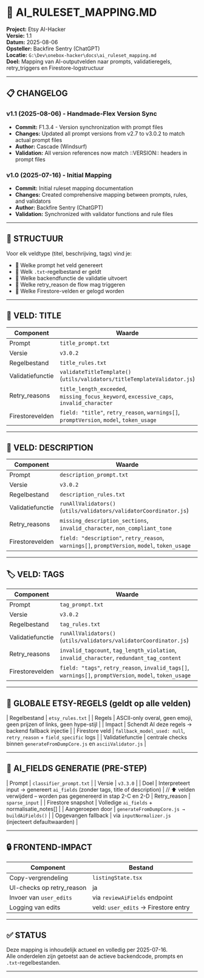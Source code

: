 # 🧠 AI_RULESET_MAPPING.MD  
**Project:** Etsy AI-Hacker  
**Versie:** 1.1  
**Datum:** 2025-08-06  
**Opsteller:** Backfire Sentry (ChatGPT)  
**Locatie:** `G:\Dev\onebox-hacker\docs\ai_ruleset_mapping.md`  
**Doel:** Mapping van AI-outputvelden naar prompts, validatieregels, retry_triggers en Firestore-logstructuur

---

## 📋 CHANGELOG

### v1.1 (2025-08-06) - Handmade-Flex Version Sync
- **Commit:** F1.3.4 - Version synchronization with prompt files
- **Changes:** Updated all prompt versions from v2.7 to v3.0.2 to match actual prompt files
- **Author:** Cascade (Windsurf)
- **Validation:** All version references now match ::VERSION:: headers in prompt files

### v1.0 (2025-07-16) - Initial Mapping
- **Commit:** Initial ruleset mapping documentation
- **Changes:** Created comprehensive mapping between prompts, rules, and validators
- **Author:** Backfire Sentry (ChatGPT)
- **Validation:** Synchronized with validator functions and rule files

---

## 🧩 STRUCTUUR

Voor elk veldtype (titel, beschrijving, tags) vind je:

- 🎯 Welke prompt het veld genereert  
- 📜 Welk `.txt`-regelbestand er geldt  
- 🧱 Welke backendfunctie de validatie uitvoert  
- 🛑 Welke retry_reason de flow mag triggeren  
- 📂 Welke Firestore-velden er gelogd worden  

---

## 📛 VELD: TITLE

| Component | Waarde |
|----------|--------|
| Prompt | `title_prompt.txt` |
| Versie | `v3.0.2` |
| Regelbestand | `title_rules.txt` |
| Validatiefunctie | `validateTitleTemplate()` (`utils/validators/titleTemplateValidator.js`) |
| Retry_reasons | `title_length_exceeded`, `missing_focus_keyword`, `excessive_caps`, `invalid_character` |
| Firestorevelden | `field: "title"`, `retry_reason`, `warnings[]`, `promptVersion`, `model`, `token_usage` |

---

## 📄 VELD: DESCRIPTION

| Component | Waarde |
|----------|--------|
| Prompt | `description_prompt.txt` |
| Versie | `v3.0.2` |
| Regelbestand | `description_rules.txt` |
| Validatiefunctie | `runAllValidators()` (`utils/validators/validatorCoordinator.js`) |
| Retry_reasons | `missing_description_sections`, `invalid_character`, `non_compliant_tone` |
| Firestorevelden | `field: "description"`, `retry_reason`, `warnings[]`, `promptVersion`, `model`, `token_usage` |

---

## 🏷️ VELD: TAGS

| Component | Waarde |
|----------|--------|
| Prompt | `tag_prompt.txt` |
| Versie | `v3.0.2` |
| Regelbestand | `tag_rules.txt` |
| Validatiefunctie | `runAllValidators()` (`utils/validators/validatorCoordinator.js`) |
| Retry_reasons | `invalid_tagcount`, `tag_length_violation`, `invalid_character`, `redundant_tag_content` |
| Firestorevelden | `field: "tags"`, `retry_reason`, `invalid_tags[]`, `warnings[]`, `promptVersion`, `model`, `token_usage` |

---

## 🧾 GLOBALE ETSY-REGELS (geldt op alle velden)

| Regelbestand | `etsy_rules.txt` |
| Regels | ASCII-only overal, geen emoji, geen prijzen of links, geen hype-stijl |
| Impact | Schendt AI deze regels → backend fallback injectie |
| Firestore veld | `fallback_model_used: null`, `retry_reason` + `field_specific` logs |
| Validatiefunctie | centrale checks binnen `generateFromDumpCore.js` en `asciiValidator.js` |

---

## 🧠 AI_FIELDS GENERATIE (PRE-STEP)

| Prompt | `classifier_prompt.txt` |
| Versie | `v3.3.0` |
| Doel | Interpreteert input → genereert `ai_fields` (zonder tags, title of description) |
//  ⬆︎  velden verwijderd – worden pas gegenereerd in stap 2-C en 2-D
| Retry_reason | `sparse_input` |
| Firestore snapshot | Volledige `ai_fields` + normalisatie_notes[] |
| Aangeroepen door | `generateFromDumpCore.js → buildAiFields()` |
| Opgevangen fallback | via `inputNormalizer.js` (injecteert defaultwaarden) |

---

## 🔒 FRONTEND-IMPACT

| Component | Bestand |
|----------|---------|
| Copy-vergrendeling | `listingState.tsx` |
| UI-checks op retry_reason | ja |
| Invoer van `user_edits` | via `reviewAiFields` endpoint |
| Logging van edits | veld: `user_edits` → Firestore entry |

---

## ✅ STATUS

Deze mapping is inhoudelijk actueel en volledig per 2025-07-16.  
Alle onderdelen zijn getoetst aan de actieve backendcode, prompts en `.txt`-regelbestanden.

---

